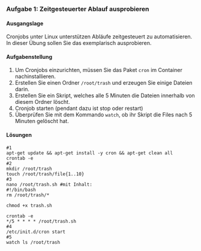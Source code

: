 ### Aufgabe 1: Zeitgesteuerter Ablauf ausprobieren
#### Ausgangslage
Cronjobs unter Linux unterstützen Abläufe zeitgesteuert zu automatisieren.
In dieser Übung sollen Sie das exemplarisch ausprobieren.

#### Aufgabenstellung
1. Um Cronjobs einzurichten, müssen Sie das Paket `cron` im Container 
nachinstallieren.
2. Erstellen Sie einen Ordner `/root/trash` und erzeugen Sie einige
   Dateien darin. 
3. Erstellen Sie ein Skript, welches alle 5 Minuten
   die Dateien innerhalb von diesem Ordner löscht. 
4. Cronjob starten (pendant dazu ist stop oder restart)
5. Überprüfen Sie mit dem Kommando `watch`, ob ihr Skript die Files nach 5 Minuten
   gelöscht hat.

#### Lösungen
```
#1
apt-get update && apt-get install -y cron && apt-get clean all
crontab -e
#2
mkdir /root/trash
touch /root/trash/file{1..10}
#3
nano /root/trash.sh #mit Inhalt:
#!/bin/bash
rm /root/trash/*

chmod +x trash.sh

crontab -e
*/5 * * * * /root/trash.sh
#4
/etc/init.d/cron start
#5
watch ls /root/trash  
```
